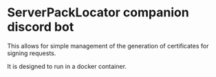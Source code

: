 # ServerPackLocator companion discord bot

This allows for simple management of the generation of certificates for signing requests.

It is designed to run in a docker container.
